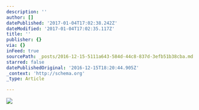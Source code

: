 ```yaml
---
description: ''
author: []
datePublished: '2017-01-04T17:02:38.242Z'
dateModified: '2017-01-04T17:02:35.117Z'
title: ''
publisher: {}
via: {}
inFeed: true
sourcePath: _posts/2016-12-15-5111a643-584d-44c8-837d-3efb51b38cba.md
starred: false
datePublishedOriginal: '2016-12-15T18:20:44.905Z'
_context: 'http://schema.org'
_type: Article

---
```

![](https://the-grid-user-content.s3-us-west-2.amazonaws.com/153256af-0d94-4744-93a1-04776a769440.gif)